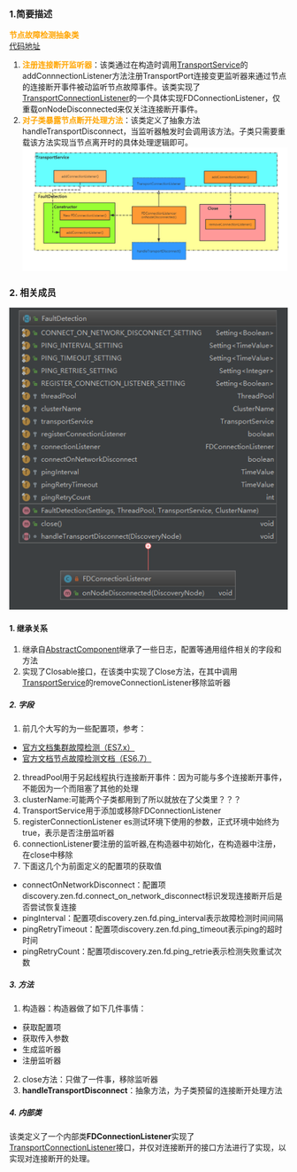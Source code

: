 ### 1.简要描述
**<font style="color:Orange">节点故障检测抽象类</font>**<br>[代码地址](https://github.com/mushao999/elasticsearch/blob/6.5_michelmu_note/server/src/main/java/org/elasticsearch/discovery/zen/FaultDetection.java)
1. **<font style="color:Orange">注册连接断开监听器</font>**：该类通过在构造时调用[TransportService](../../transport/TransportService.md)的addConnnectionListener方法注册TransportPort连接变更监听器来通过节点的连接断开事件被动监听节点故障事件。该类实现了[TransportConnectionListener](../../transport/TransportConnectionListener)的一个具体实现FDConnectionListener，仅重载onNodeDisconnected来仅关注连接断开事件。
2. **<font style="color:Orange">对子类暴露节点断开处理方法</font>**：该类定义了抽象方法handleTransportDisconnect，当监听器触发时会调用该方法。子类只需要重载该方法实现当节点离开时的具体处理逻辑即可。
![FaultDetection](../../../../images/FaultDetectionProcess.png)


### 2. 相关成员
![类图](../../../../images/FaultDetection.png)
#### 1. 继承关系
1. 继承自[AbstractComponent](../../common/component/AbstractComponent.md)继承了一些日志，配置等通用组件相关的字段和方法
2. 实现了Closable接口，在该类中实现了Close方法，在其中调用[TransportService](../../transport/TransportService.md)的removeConnectionListener移除监听器
##### 2. 字段
1. 前几个大写的为一些配置项，参考：
- [官方文档集群故障检测（ES7.x）](https://www.elastic.co/guide/en/elasticsearch/reference/7.x/cluster-fault-detection.html)
- [官方文档节点故障检测文档（ES6.7）](https://www.elastic.co/guide/en/elasticsearch/reference/6.7/modules-discovery-zen.html#fault-detection)
2. threadPool用于另起线程执行连接断开事件：因为可能与多个连接断开事件，不能因为一个而阻塞了其他的处理
3. clusterName:可能两个子类都用到了所以就放在了父类里？？？
4. TransportService用于添加或移除FDConnectionListener
5. registerConnectionListener es测试环境下使用的参数，正式环境中始终为true，表示是否注册监听器
6. connectionListener要注册的监听器,在构造器中初始化，在构造器中注册，在close中移除
7. 下面这几个为前面定义的配置项的获取值
  - connectOnNetworkDisconnect：配置项discovery.zen.fd.connect_on_network_disconnect标识发现连接断开后是否尝试恢复连接
  - pingInterval：配置项discovery.zen.fd.ping_interval表示故障检测时间间隔
  - pingRetryTimeout：配置项discovery.zen.fd.ping_timeout表示ping的超时时间
  - pingRetryCount：配置项discovery.zen.fd.ping_retrie表示检测失败重试次数
##### 3. 方法
1. 构造器：构造器做了如下几件事情：
  - 获取配置项
  - 获取传入参数
  - 生成监听器
  - 注册监听器
2. close方法：只做了一件事，移除监听器
3. **handleTransportDisconnect**：抽象方法，为子类预留的连接断开处理方法
##### 4. 内部类
该类定义了一个内部类**FDConnectionListener**实现了[TransportConnectionListener](../../transport/TransportConnectionListener)接口，并仅对连接断开的接口方法进行了实现，以实现对连接断开的处理。
